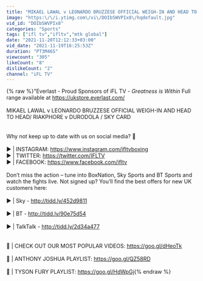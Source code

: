 ```yaml
---
title: "MIKAEL LAWAL v LEONARDO BRUZZESE OFFICIAL WEIGH-IN AND HEAD TO HEAD\/ RIAKPHORE v DURODOLA \/ SKY CARD"
image: "https:\/\/i.ytimg.com\/vi\/DOIbSWVPIx8\/hqdefault.jpg"
vid_id: "DOIbSWVPIx8"
categories: "Sports"
tags: ["ifl tv","ifltv","mtk global"]
date: "2021-11-20T12:12:33+03:00"
vid_date: "2021-11-19T16:25:53Z"
duration: "PT3M46S"
viewcount: "305"
likeCount: "8"
dislikeCount: "2"
channel: "iFL TV"
---
```

{% raw %}&quot;Everlast - Proud Sponsors of iFL TV - *Greatness is Within* Full range available at <a rel="nofollow" target="blank" href="https://ukstore.everlast.com/">https://ukstore.everlast.com/</a><br /><br />MIKAEL LAWAL v LEONARDO BRUZZESE OFFICIAL WEIGH-IN AND HEAD TO HEAD/ RIAKPHORE v DURODOLA / SKY CARD<br /><br /><br />Why not keep up to date with us on social media? 🥊<br /><br />▶ | INSTAGRAM: <a rel="nofollow" target="blank" href="https://www.instagram.com/ifltvboxing">https://www.instagram.com/ifltvboxing</a><br />▶ | TWITTER: <a rel="nofollow" target="blank" href="https://twitter.com/IFLTV">https://twitter.com/IFLTV</a><br />▶ | FACEBOOK: <a rel="nofollow" target="blank" href="https://www.facebook.com/ifltv">https://www.facebook.com/ifltv</a><br /><br />Don’t miss the action – tune into BoxNation, Sky Sports and BT Sports and watch the fights live. Not signed up? You’ll find the best offers for new UK customers here:<br /><br />▶ | Sky - <a rel="nofollow" target="blank" href="http://tidd.ly/452d9811">http://tidd.ly/452d9811</a><br /><br />▶ | BT - <a rel="nofollow" target="blank" href="http://tidd.ly/90e75d54">http://tidd.ly/90e75d54</a><br /><br />▶ | TalkTalk - <a rel="nofollow" target="blank" href="http://tidd.ly/2d34a477">http://tidd.ly/2d34a477</a><br /><br /><br />🥊 | CHECK OUT OUR MOST POPULAR VIDEOS: <a rel="nofollow" target="blank" href="https://goo.gl/dHeoTk">https://goo.gl/dHeoTk</a><br /><br />🥊 | ANTHONY JOSHUA PLAYLIST: <a rel="nofollow" target="blank" href="https://goo.gl/QZ58RD">https://goo.gl/QZ58RD</a><br /><br />🥊 | TYSON FURY PLAYLIST: <a rel="nofollow" target="blank" href="https://goo.gl/HdWpGj">https://goo.gl/HdWpGj</a>{% endraw %}
